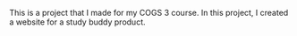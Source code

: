 This is a project that I made for my COGS 3 course. In this project, I created a website for a study buddy product.
